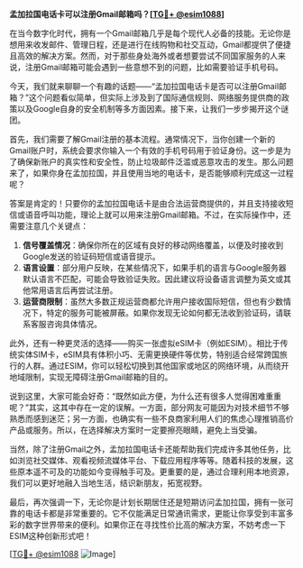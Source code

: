 **孟加拉国电话卡可以注册Gmail邮箱吗？[[TG💪+ @esim1088](https://t.me/s/esim1088)]**

在当今数字化时代，拥有一个Gmail邮箱几乎是每个现代人必备的技能。无论你是想用来收发邮件、管理日程，还是进行在线购物和社交互动，Gmail都提供了便捷且高效的解决方案。然而，对于那些身处海外或者想要尝试不同国家服务的人来说，注册Gmail邮箱可能会遇到一些意想不到的问题，比如需要验证手机号码。

今天，我们就来聊聊一个有趣的话题——“孟加拉国电话卡是否可以注册Gmail邮箱？”这个问题看似简单，但实际上涉及到了国际通信规则、网络服务提供商的政策以及Google自身的安全机制等多方面因素。接下来，让我们一步步揭开这个谜团。

首先，我们需要了解Gmail注册的基本流程。通常情况下，当你创建一个新的Gmail账户时，系统会要求你输入一个有效的手机号码用于验证身份。这一步是为了确保新账户的真实性和安全性，防止垃圾邮件泛滥或恶意攻击的发生。那么问题来了，如果你身在孟加拉国，并且使用当地的电话卡，是否能够顺利完成这一过程呢？

答案是肯定的！只要你的孟加拉国电话卡是由合法运营商提供的，并且支持接收短信或语音呼叫功能，理论上就可以用来注册Gmail邮箱。不过，在实际操作中，还需要注意几个关键点：

1. **信号覆盖情况**：确保你所在的区域有良好的移动网络覆盖，以便及时接收到Google发送的验证码短信或语音提示。
2. **语言设置**：部分用户反映，在某些情况下，如果手机的语言与Google服务器默认语言不匹配，可能会导致验证失败。因此建议将设备语言调整为英文或其他常用语言后再尝试注册。
3. **运营商限制**：虽然大多数正规运营商都允许用户接收国际短信，但也有少数情况下，特定的服务可能被屏蔽。如果你发现无论如何都无法收到验证码，请联系客服咨询具体情况。

此外，还有一种更灵活的选择——购买一张虚拟eSIM卡（例如ESIM）。相比于传统实体SIM卡，eSIM具有体积小巧、无需更换硬件等优势，特别适合经常跨国旅行的人群。通过ESIM，你可以轻松切换到其他国家或地区的网络环境，从而绕开地域限制，实现无障碍注册Gmail邮箱的目的。

说到这里，大家可能会好奇：“既然如此方便，为什么还有很多人觉得困难重重呢？”其实，这其中存在一定的误解。一方面，部分网友可能因为对技术细节不够熟悉而感到迷茫；另一方面，也确实有一些不良商家利用人们的焦虑心理推销高价产品或服务。所以，在选择解决方案时一定要擦亮眼睛，避免上当受骗。

当然，除了注册Gmail之外，孟加拉国电话卡还能帮助我们完成许多其他任务，比如浏览社交媒体、观看视频流媒体平台、下载应用程序等等。随着科技的发展，这些原本遥不可及的功能如今变得触手可及。更重要的是，通过合理利用本地资源，我们可以更好地融入当地生活，结识新朋友，拓宽视野。

最后，再次强调一下，无论你是计划长期居住还是短期访问孟加拉国，拥有一张可靠的电话卡都是非常重要的。它不仅能满足日常通讯需求，更能让你享受到丰富多彩的数字世界带来的便利。如果你正在寻找性价比高的解决方案，不妨考虑一下ESIM这种创新形式吧！

[[TG💪+ @esim1088](https://t.me/s/esim1088) ![Image](https://i.postimg.cc/4NQfJmqS/Snipaste-2025-05-13-00-14-12.png)]